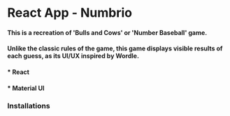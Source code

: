 # React App  - Numbrio 
#### This is a recreation of 'Bulls and Cows' or 'Number Baseball' game. 
#### Unlike the classic rules of the game, this game displays visible results of each guess, as its UI/UX inspired by Wordle.

#### * React
#### * Material UI
### Installations


### 
